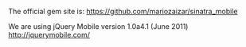 
The official gem site is: https://github.com/mariozaizar/sinatra_mobile

We are using jQuery Mobile version 1.0a4.1 (June 2011) http://jquerymobile.com/